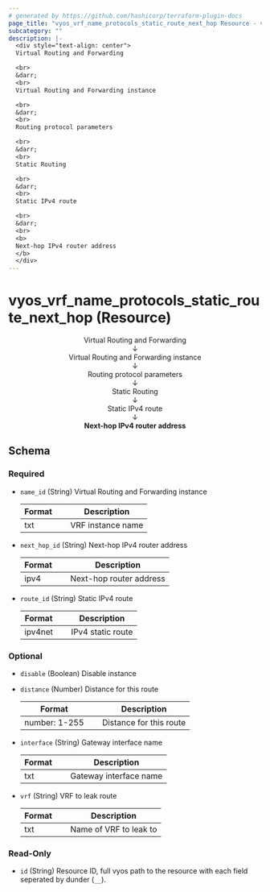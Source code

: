 ```yaml
---
# generated by https://github.com/hashicorp/terraform-plugin-docs
page_title: "vyos_vrf_name_protocols_static_route_next_hop Resource - vyos"
subcategory: ""
description: |-
  <div style="text-align: center">
  Virtual Routing and Forwarding

  <br>
  &darr;
  <br>
  Virtual Routing and Forwarding instance

  <br>
  &darr;
  <br>
  Routing protocol parameters

  <br>
  &darr;
  <br>
  Static Routing

  <br>
  &darr;
  <br>
  Static IPv4 route

  <br>
  &darr;
  <br>
  <b>
  Next-hop IPv4 router address
  </b>
  </div>
---
```


# vyos_vrf_name_protocols_static_route_next_hop (Resource)

<div style="text-align: center">
Virtual Routing and Forwarding

<br>
&darr;
<br>
Virtual Routing and Forwarding instance

<br>
&darr;
<br>
Routing protocol parameters

<br>
&darr;
<br>
Static Routing

<br>
&darr;
<br>
Static IPv4 route

<br>
&darr;
<br>
<b>
Next-hop IPv4 router address
</b>
</div>



<!-- schema generated by tfplugindocs -->
## Schema

### Required

- `name_id` (String) Virtual Routing and Forwarding instance

    |  Format &emsp; | Description  |
    |----------|---------------|
    |  txt  &emsp; |  VRF instance name  |
- `next_hop_id` (String) Next-hop IPv4 router address

    |  Format &emsp; | Description  |
    |----------|---------------|
    |  ipv4  &emsp; |  Next-hop router address  |
- `route_id` (String) Static IPv4 route

    |  Format &emsp; | Description  |
    |----------|---------------|
    |  ipv4net  &emsp; |  IPv4 static route  |

### Optional

- `disable` (Boolean) Disable instance
- `distance` (Number) Distance for this route

    |  Format &emsp; | Description  |
    |----------|---------------|
    |  number: 1-255  &emsp; |  Distance for this route  |
- `interface` (String) Gateway interface name

    |  Format &emsp; | Description  |
    |----------|---------------|
    |  txt  &emsp; |  Gateway interface name  |
- `vrf` (String) VRF to leak route

    |  Format &emsp; | Description  |
    |----------|---------------|
    |  txt  &emsp; |  Name of VRF to leak to  |

### Read-Only

- `id` (String) Resource ID, full vyos path to the resource with each field seperated by dunder (`__`).
